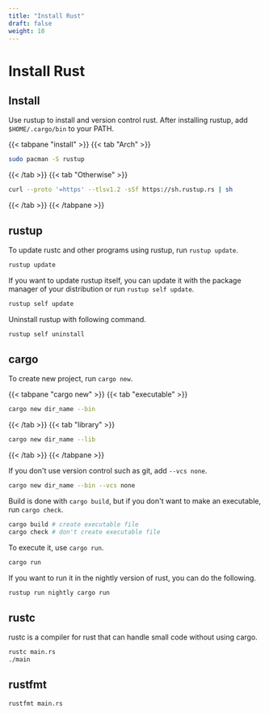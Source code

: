 ```yaml
---
title: "Install Rust"
draft: false
weight: 10
---
```


# Install Rust

## Install

Use rustup to install and version control rust.
After installing rustup, add `$HOME/.cargo/bin` to your PATH.

{{< tabpane "install" >}}
{{< tab "Arch" >}}

```sh
sudo pacman -S rustup
```

{{< /tab >}}
{{< tab "Otherwise" >}}

```sh
curl --proto '=https' --tlsv1.2 -sSf https://sh.rustup.rs | sh
```

{{< /tab >}}
{{< /tabpane >}}

## rustup

To update rustc and other programs using rustup, run `rustup update`.

```sh
rustup update
```

If you want to update rustup itself, you can update it with the package manager of your distribution or run `rustup self update`.

```sh
rustup self update
```

Uninstall rustup with following command.

```sh
rustup self uninstall
```

## cargo

To create new project, run `cargo new`.

{{< tabpane "cargo new" >}}
{{< tab "executable" >}}

```sh
cargo new dir_name --bin
```

{{< /tab >}}
{{< tab "library" >}}

```sh
cargo new dir_name --lib
```

{{< /tab >}}
{{< /tabpane >}}

If you don't use version control such as git, add `--vcs none`.

```sh
cargo new dir_name --bin --vcs none
```

Build is done with `cargo build`, but if you don't want to make an executable, run `cargo check`.

```sh
cargo build # create executable file
cargo check # don't create executable file
```

To execute it, use `cargo run`.

```sh
cargo run
```

If you want to run it in the nightly version of rust, you can do the following.

```sh
rustup run nightly cargo run
```

## rustc

rustc is a compiler for rust that can handle small code without using cargo.

```sh
rustc main.rs
./main
```

## rustfmt

```sh
rustfmt main.rs
```
